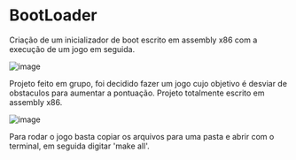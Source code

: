# BootLoader
Criação de um inicializador de boot escrito em assembly x86 com a execução de um jogo em seguida.

![image](https://github.com/iianmelo/BootLoader/assets/114230401/1cb3e60f-c292-45c2-a895-a4eae7b0d24a)

Projeto feito em grupo, foi decidido fazer um jogo cujo objetivo é desviar de obstaculos para aumentar a pontuação. Projeto totalmente escrito em assembly x86.


![image](https://github.com/iianmelo/BootLoader/assets/114230401/7aef98bf-be81-4f5b-aea0-dbaa95dae024)

Para rodar o jogo basta copiar os arquivos para uma pasta e abrir com o terminal, em seguida digitar 'make all'.
